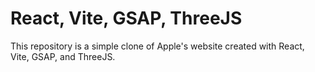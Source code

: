 # React, Vite, GSAP, ThreeJS

This repository is a simple clone of Apple's website created with React, Vite, GSAP, and ThreeJS.
